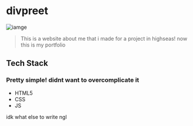 # divpreet

![iamge](https://cloud-q5f8nfshj-hack-club-bot.vercel.app/0screen_shot_2025-02-05_at_3.18.22_am.png)

> This is a website about me that i made for a project in highseas! now this is my portfolio

## Tech Stack
### Pretty simple! didnt want to overcomplicate it
- HTML5
- CSS
- JS

idk what else to write ngl


